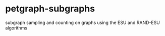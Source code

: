 # petgraph-subgraphs
subgraph sampling and counting on graphs using the ESU and RAND-ESU algorithms
